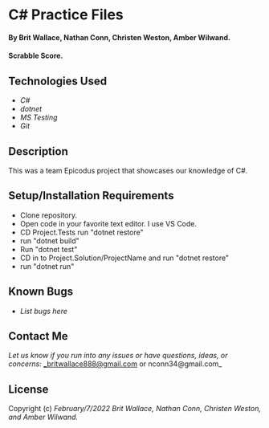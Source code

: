 
# C# Practice Files

#### By **Brit Wallace, Nathan Conn, Christen Weston, Amber Wilwand.**

#### Scrabble Score. 


## Technologies Used

* _C#_
* _dotnet_
* _MS Testing_
* _Git_


## Description

This was a team Epicodus project that showcases our knowledge of C#. 

## Setup/Installation Requirements

* Clone repository.
* Open code in your favorite text editor. I use VS Code.
* CD Project.Tests run "dotnet restore"
* run "dotnet build"
* Run "dotnet test"
* CD in to Project.Solution/ProjectName and run "dotnet restore"
* run "dotnet run"


## Known Bugs

* _List bugs here_

## Contact Me

_Let us know if you run into any issues or have questions, ideas, or concerns:_
_britwallace888@gmail.com or nconn34@gmail.com_ 

## License

Copyright (c) _February/7/2022_ _Brit Wallace, Nathan Conn, Christen Weston, and Amber Wilwand._